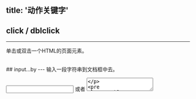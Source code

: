 title: '动作关键字'
---

## click / dblclick
---
单击或双击一个HTML的页面元素。

<br>
## input...by
---
输入一段字符串到文档框中去。 

<input type="text" /> 或者 <textarea>

<pre class='sublemon'>
// eg: id="link" class="case" 
input 'div#link.case' by "hello world.";
</pre>

<br>
## move 
---
对HTML页面元素触发鼠标移动/移出的动作。

<br>
## hold
---
鼠标持续点住一个元素。

<br>
## drop
---
鼠标释放一个元素。

<br>
## scroll
---
滚动页面，保持选中元素位于屏幕中部

<br>
## jumpto
---
跳转到一个URL链接。链接可以采用以下三种方式填写，都能完成跳转。
<pre class='sublemon'>
jumpto "deepin.org"; 

jumpto "www.deepin.org"; 

jumpto "http://www.deepin.org"; 
</pre>

<br>
## wait
---

等待一定的时间（以毫秒为单位）。
<pre class='sublemon'>
//编辑器会等待3000毫秒再执行下一个动作
wait 3000;
</pre>

<br>
## assert
---

断言一个表达式为真（在一定的时间内）
<pre class='sublemon'>//断言存在一个id为'test'的输入框
assert <#"textarea#test"/>;

//断言id名为‘test’的输入框会在两秒钟内出现
assert <#"textarea#test"/> in 2000;
</pre>

<br>
## forward / back
---

`forward` 去到下一个网页；`back` 回到上一个网页。
<pre class='sublemon'>
	jumpto "https://www.baidu.com/";  
    //跳转到百度
	wait 2333;
	click "#kw";  
    //点击搜索框
	input "#kw" by "deepin";  
    //搜索栏中输入“deepin”
	click "#1 > h3:nth-child(1) > a:nth-child(1)";  
    //进入“深度”主页
	wait 2000;
	back;  
    //回到搜索页
	wait 2000;
	forward;  
    //前进到“深度”主页
</pre>

<br>
## refresh
---

刷新当前页面。

<br>
## upload
---